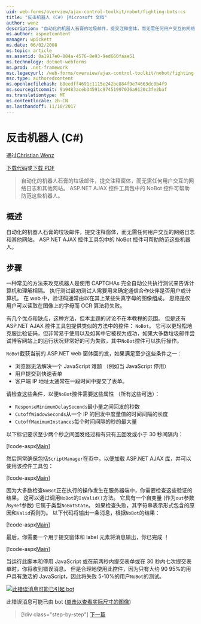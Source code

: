 ```yaml
---
uid: web-forms/overview/ajax-control-toolkit/nobot/fighting-bots-cs
title: "反击机器人 (C#) |Microsoft 文档"
author: wenz
description: "自动化的机器人石膏的垃圾邮件，提交注释窗体，而无需任何用户交互的网络日志和其他网站。 在 ASP.NET AJAX Con NoBot 控件..."
ms.author: aspnetcontent
manager: wpickett
ms.date: 06/02/2008
ms.topic: article
ms.assetid: 0a1917e0-884a-4576-8e93-9ed660faae51
ms.technology: dotnet-webforms
ms.prod: .net-framework
msc.legacyurl: /web-forms/overview/ajax-control-toolkit/nobot/fighting-bots-cs
msc.type: authoredcontent
ms.openlocfilehash: b8eedff4691c1115e242be884f9e74663dc0b4f9
ms.sourcegitcommit: 9a9483aceb34591c97451997036a9120c3fe2baf
ms.translationtype: MT
ms.contentlocale: zh-CN
ms.lasthandoff: 11/10/2017
---
```

<a name="fighting-bots-c"></a>反击机器人 (C#)
====================
通过[Christian Wenz](https://github.com/wenz)

[下载代码](http://download.microsoft.com/download/9/3/f/93f8daea-bebd-4821-833b-95205389c7d0/NoBot0.cs.zip)或[下载 PDF](http://download.microsoft.com/download/b/6/a/b6ae89ee-df69-4c87-9bfb-ad1eb2b23373/nobot0CS.pdf)

> 自动化的机器人石膏的垃圾邮件，提交注释窗体，而无需任何用户交互的网络日志和其他网站。 ASP.NET AJAX 控件工具包中的 NoBot 控件可帮助防范这些机器人。


## <a name="overview"></a>概述

自动化的机器人石膏的垃圾邮件，提交注释窗体，而无需任何用户交互的网络日志和其他网站。 ASP.NET AJAX 控件工具包中的 NoBot 控件可帮助防范这些机器人。

## <a name="steps"></a>步骤

一种常见的方法来攻克机器人是使用 CAPTCHAs 完全自动公共执行测试来告诉计算机和理解相隔。 执行测试最初测试人需要用来确定通信合作伙伴是否用户或计算机。 在 web 中，验证码通常由以在其上某些失真字母的图像组成。 思路是仅用户可以读取在图像上的字母而 OCR 算法将失败。

有几个优点和缺点，这种方法，但本主题的讨论不在本教程的范围。 但是还有 ASP.NET AJAX 控件工具包提供类似的方法中的控件： `NoBot`。 它可以更轻松地克服比验证码，但非常易于使用以及如其中它被视为成功，如果大多数垃圾邮件尝试博客网站上的运行状况非常好的可为失败，其中`NoBot`控件可以执行操作。

`NoBot`截获当前的 ASP.NET web 窗体回的发，如果满足至少这些条件之一：

- 浏览器无法解决一个 JavaScript 难题 （例如当 JavaScript 停用）
- 用户提交到快速表单
- 客户端 IP 地址太通常在一段时间中提交了表单。

请检查这些条件，以便`NoBot`控件需要这些属性 （所有这些可选）：

- `ResponseMinimumDelaySeconds`最小量之间回发的秒数
- `CutoffWindowSeconds`从一个 IP 的回发中度量值的时间间隔的长度
- `CutoffMaximumInstances`每个时间间隔的秒的最大量

以下标记要求至少两个秒之间回发经过和有只有五回发或小于 30 秒间隔内：

[!code-aspx[Main](fighting-bots-cs/samples/sample1.aspx)]

然后照常确保包括`ScriptManager`在页中，以便加载 ASP.NET AJAX 库，并可以使用该控件工具包：

[!code-aspx[Main](fighting-bots-cs/samples/sample2.aspx)]

因为大多数检查`NoBot`正在执行的操作发生在服务器端中，你需要检查这些验证的结果。 这可以通过调用`NoBot`的`IsValid()`方法。 它具有一个自变量 (作为`out`参数 /`ByRef`参数) 它属于类型`NoBotState`。 如果检查失败，其字符串表示形式包含的原因和`Valid`否则为。 以下代码将输出一条消息，根据`NoBot`的结果：

[!code-aspx[Main](fighting-bots-cs/samples/sample3.aspx)]

最后，你需要一个用于提交窗体和 label 元素将消息输出，你已完成 ！

[!code-aspx[Main](fighting-bots-cs/samples/sample4.aspx)]

当运行此脚本和停用 JavaScript 或在前两秒内提交表单或在 30 秒内七次提交表单时，你将收到错误消息。 但是合理地使用此控件，因为只有大约 90 95%的用户具有激活的 JavaScript，因此将失败 5-10%的用户`NoBot`的测试。


[![此错误消息可能已引起 bot](fighting-bots-cs/_static/image2.png)](fighting-bots-cs/_static/image1.png)

此错误消息可能已由 bot ([单击以查看实际尺寸的图像](fighting-bots-cs/_static/image3.png))

>[!div class="step-by-step"]
[下一篇](fighting-bots-vb.md)
